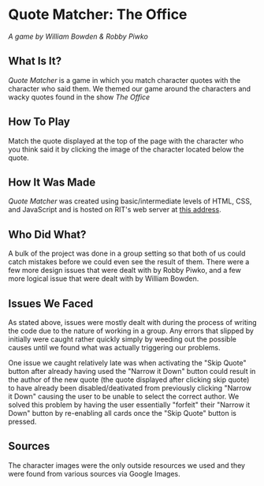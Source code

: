 # Quote Matcher: The Office
*A game by William Bowden & Robby Piwko*

## What Is It?
*Quote Matcher* is a game in which you match character quotes with the character who said them. We themed our game around the characters and wacky quotes found in the show *The Office*

## How To Play
Match the quote displayed at the top of the page with the character who you think said it by clicking the image of the character located below the quote.

## How It Was Made
*Quote Matcher* was created using basic/intermediate levels of HTML, CSS, and JavaScript and is hosted on RIT's web server at [this address](https://people.rit.edu/wjb5377/230/project2).

## Who Did What?
A bulk of the project was done in a group setting so that both of us could catch mistakes before we could even see the result of them. There were a few more design issues that were dealt with by Robby Piwko, and a few more logical issue that were dealt with by William Bowden.

## Issues We Faced
As stated above, issues were mostly dealt with during the process of writing the code due to the nature of working in a group. Any errors that slipped by initially were caught rather quickly simply by weeding out the possible causes until we found what was actually triggering our problems. 

One issue we caught relatively late was when activating the "Skip Quote" button after already having used the "Narrow it Down" button could result in the author of the new quote (the quote displayed after clicking skip quote) to have already been disabled/deativated from previously clicking "Narrow it Down" causing the user to be unable to select the correct author. We solved this problem by having the user essentially "forfeit" their "Narrow it Down" button by re-enabling all cards once the "Skip Quote" button is pressed.

## Sources
The character images were the only outside resources we used and they were found from various sources via Google Images.
